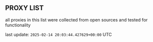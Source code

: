 ## PROXY LIST

all proxies in this list were collected from open sources and tested for functionality

last update: `2025-02-14 20:03:44.427629+00:00` UTC